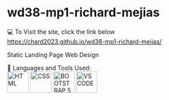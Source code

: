 # wd38-mp1-richard-mejias

💻 To Visit the site, click the link below <br>
https://chard2023.github.io/wd38-mp1-richard-mejias/

Static Landing Page Web Design

🚀 Languages and Tools Used: <br>
<img src="https://camo.githubusercontent.com/91624b4794cb98081ea55063865721be4b4399472c81e66b89b37fd07aad1d92/68747470733a2f2f696d672e69636f6e73382e636f6d2f636f6c6f722f34382f3030303030302f68746d6c2d352e706e67" alt="HTML" width="50">
<img src="https://camo.githubusercontent.com/dc75aee770dff630309493116eeebd6a39c7042e4e94780a5e6c8f107bebe76f/68747470733a2f2f696d672e69636f6e73382e636f6d2f636f6c6f722f34382f3030303030302f637373332e706e67" alt="CSS" width="50">
<img src="https://them.es/starter-bootstrap/wp-content/uploads/sites/7/2021/05/bootstrap-logo-300x239.png" alt="BOOTSTRAP 5" width="50">
<img src="https://camo.githubusercontent.com/4facbe200b31135c3e8adc1c42a20f242f76910ffb094c82d5a7a8af384f619d/68747470733a2f2f75706c6f61642e77696b696d656469612e6f72672f77696b6970656469612f636f6d6d6f6e732f7468756d622f392f39612f56697375616c5f53747564696f5f436f64655f312e33355f69636f6e2e7376672f3230343870782d56697375616c5f53747564696f5f436f64655f312e33355f69636f6e2e7376672e706e67" alt="VS CODE" width="50">
